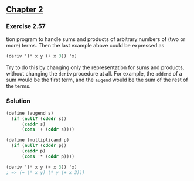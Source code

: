 ## [Chapter 2](../index.md#2-Building-Abstractions-with-Data)

### Exercise 2.57

tion program to handle sums and products of arbitrary numbers of (two or more) terms. Then the last example above could be expressed as

```scheme
(deriv '(* x y (+ x 3)) 'x)
```

Try to do this by changing only the representation for sums and products, without changing the `deriv` procedure at all. For example, the `addend` of a sum would be the first term, and the `augend` would be the sum of the rest of the terms.

### Solution

```scheme
(define (augend s)
  (if (null? (cdddr s))
      (caddr s)
      (cons '+ (cddr s))))

(define (multiplicand p)
  (if (null? (cdddr p))
      (caddr p)
      (cons '* (cddr p))))

(deriv '(* x y (+ x 3)) 'x)
; => (+ (* x y) (* y (+ x 3)))
```

